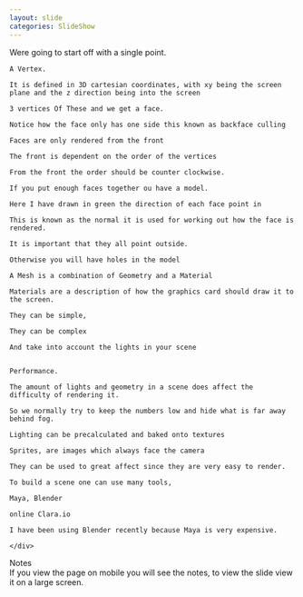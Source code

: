 ```yaml
---
layout: slide
categories: SlideShow
---
```


<div class="panel slide-content">
	<div class="panel-body marked">
	Were going to start off with a single point.

	A Vertex.

	It is defined in 3D cartesian coordinates, with xy being the screen plane and the z direction being into the screen

	3 vertices Of These and we get a face.

	Notice how the face only has one side this known as backface culling

	Faces are only rendered from the front

	The front is dependent on the order of the vertices

	From the front the order should be counter clockwise.

	If you put enough faces together ou have a model.

	Here I have drawn in green the direction of each face point in

	This is known as the normal it is used for working out how the face is rendered.

	It is important that they all point outside.

	Otherwise you will have holes in the model

	A Mesh is a combination of Geometry and a Material

	Materials are a description of how the graphics card should draw it to the screen.

	They can be simple,

	They can be complex

	And take into account the lights in your scene


	Performance.

	The amount of lights and geometry in a scene does affect the difficulty of rendering it.

	So we normally try to keep the numbers low and hide what is far away behind fog.

	Lighting can be precalculated and baked onto textures

	Sprites, are images which always face the camera

	They can be used to great affect since they are very easy to render.

	To build a scene one can use many tools,

	Maya, Blender

	online Clara.io

	I have been using Blender recently because Maya is very expensive.

	</div>
</div>
<div class="panel notes">
	<div class="panel-heading">Notes</div>
	<div class="panel-body marked">
If you view the page on mobile you will see the notes,
to view the slide view it on a large screen.
	</div>
</div>
